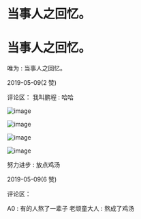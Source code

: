 # 当事人之回忆。

# 当事人之回忆。

唯为 : 当事人之回忆。

2019-05-09(2 赞)

评论区： 我叫鹏程 : 哈哈

![image](img/Image_167.png)

![image](img/Image_168.png)

![image](img/Image_169.png)

![image](img/Image_170.png)

努力进步 : 放点鸡汤

2019-05-09(6 赞)

评论区：

A0 : 有的人熬了一辈子 老顽童大人 : 熬成了鸡汤